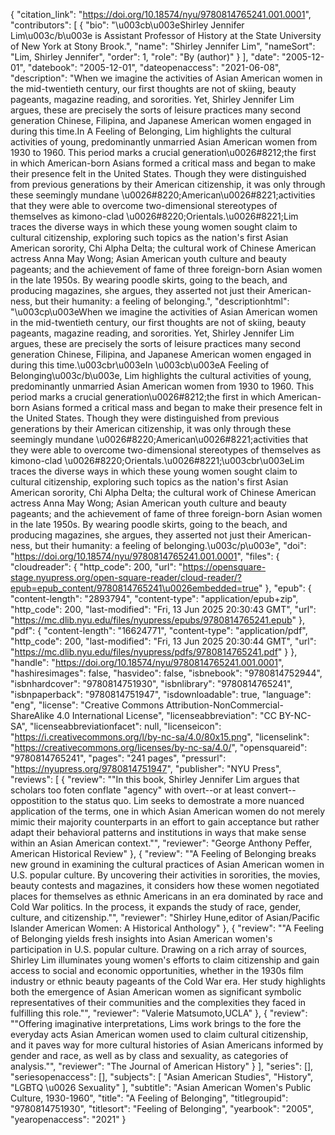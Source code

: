 {
   "citation_link": "https://doi.org/10.18574/nyu/9780814765241.001.0001",
   "contributors": [
     {
       "bio": "\u003cb\u003eShirley Jennifer Lim\u003c/b\u003e is Assistant Professor of History at the State University of New York at Stony Brook.",
       "name": "Shirley Jennifer Lim",
       "nameSort": "Lim, Shirley Jennifer",
       "order": 1,
       "role": "By (author)"
     }
   ],
   "date": "2005-12-01",
   "datebook": "2005-12-01",
   "dateopenaccess": "2021-06-08",
   "description": "When we imagine the activities of Asian American women in the mid-twentieth century, our first thoughts are not of skiing, beauty pageants, magazine reading, and sororities. Yet, Shirley Jennifer Lim argues, these are precisely the sorts of leisure practices many second generation Chinese, Filipina, and Japanese American women engaged in during this time.In A Feeling of Belonging, Lim highlights the cultural activities of young, predominantly unmarried Asian American women from 1930 to 1960. This period marks a crucial generation\u0026#8212;the first in which American-born Asians formed a critical mass and began to make their presence felt in the United States. Though they were distinguished from previous generations by their American citizenship, it was only through these seemingly mundane \u0026#8220;American\u0026#8221;activities that they were able to overcome two-dimensional stereotypes of themselves as kimono-clad \u0026#8220;Orientals.\u0026#8221;Lim traces the diverse ways in which these young women sought claim to cultural citizenship, exploring such topics as the nation's first Asian American sorority, Chi Alpha Delta; the cultural work of Chinese American actress Anna May Wong; Asian American youth culture and beauty pageants; and the achievement of fame of three foreign-born Asian women in the late 1950s. By wearing poodle skirts, going to the beach, and producing magazines, she argues, they asserted not just their American-ness, but their humanity: a feeling of belonging.",
   "descriptionhtml": "\u003cp\u003eWhen we imagine the activities of Asian American women in the mid-twentieth century, our first thoughts are not of skiing, beauty pageants, magazine reading, and sororities. Yet, Shirley Jennifer Lim argues, these are precisely the sorts of leisure practices many second generation Chinese, Filipina, and Japanese American women engaged in during this time.\u003cbr\u003eIn \u003cb\u003eA Feeling of Belonging\u003c/b\u003e, Lim highlights the cultural activities of young, predominantly unmarried Asian American women from 1930 to 1960. This period marks a crucial generation\u0026#8212;the first in which American-born Asians formed a critical mass and began to make their presence felt in the United States. Though they were distinguished from previous generations by their American citizenship, it was only through these seemingly mundane \u0026#8220;American\u0026#8221;activities that they were able to overcome two-dimensional stereotypes of themselves as kimono-clad \u0026#8220;Orientals.\u0026#8221;\u003cbr\u003eLim traces the diverse ways in which these young women sought claim to cultural citizenship, exploring such topics as the nation's first Asian American sorority, Chi Alpha Delta; the cultural work of Chinese American actress Anna May Wong; Asian American youth culture and beauty pageants; and the achievement of fame of three foreign-born Asian women in the late 1950s. By wearing poodle skirts, going to the beach, and producing magazines, she argues, they asserted not just their American-ness, but their humanity: a feeling of belonging.\u003c/p\u003e",
   "doi": "https://doi.org/10.18574/nyu/9780814765241.001.0001",
   "files": {
     "cloudreader": {
       "http_code": 200,
       "url": "https://opensquare-stage.nyupress.org/open-square-reader/cloud-reader/?epub=epub_content/9780814765241\u0026embedded=true"
     },
     "epub": {
       "content-length": "2893794",
       "content-type": "application/epub+zip",
       "http_code": 200,
       "last-modified": "Fri, 13 Jun 2025 20:30:43 GMT",
       "url": "https://mc.dlib.nyu.edu/files/nyupress/epubs/9780814765241.epub"
     },
     "pdf": {
       "content-length": "16624771",
       "content-type": "application/pdf",
       "http_code": 200,
       "last-modified": "Fri, 13 Jun 2025 20:30:44 GMT",
       "url": "https://mc.dlib.nyu.edu/files/nyupress/pdfs/9780814765241.pdf"
     }
   },
   "handle": "https://doi.org/10.18574/nyu/9780814765241.001.0001",
   "hashiresimages": false,
   "hasvideo": false,
   "isbnebook": "9780814752944",
   "isbnhardcover": "9780814751930",
   "isbnlibrary": "9780814765241",
   "isbnpaperback": "9780814751947",
   "isdownloadable": true,
   "language": "eng",
   "license": "Creative Commons Attribution-NonCommercial-ShareAlike 4.0 International License",
   "licenseabbreviation": "CC BY-NC-SA",
   "licenseabbreviationfacet": null,
   "licenseicon": "https://i.creativecommons.org/l/by-nc-sa/4.0/80x15.png",
   "licenselink": "https://creativecommons.org/licenses/by-nc-sa/4.0/",
   "opensquareid": "9780814765241",
   "pages": "241 pages",
   "pressurl": "https://nyupress.org/9780814751947",
   "publisher": "NYU Press",
   "reviews": [
     {
       "review": "\"In this book, Shirley Jennifer Lim argues that scholars too foten conflate \"agency\" with overt--or at least convert--oppostition to the status quo. Lim seeks to demostrate a more nuanced application of the terms, one in which Asian American women do not merely mimic their majority counterparts in an effort to gain acceptance but rather adapt their behavioral patterns and institutions in ways that make sense within an Asian American context.\"",
       "reviewer": "George Anthony Peffer, American Historical Review"
     },
     {
       "review": "\"A Feeling of Belonging breaks new ground in examining the cultural practices of Asian American women in U.S. popular culture. By uncovering their activities in sororities, the movies, beauty contests and magazines, it considers how these women negotiated places for themselves as ethnic Americans in an era dominated by race and Cold War politics. In the process, it expands the study of race, gender, culture, and citizenship.\"",
       "reviewer": "Shirley Hune,editor of Asian/Pacific Islander American Women: A Historical Anthology"
     },
     {
       "review": "\"A Feeling of Belonging yields fresh insights into Asian American women's participation in U.S. popular culture. Drawing on a rich array of sources, Shirley Lim illuminates young women's efforts to claim citizenship and gain access to social and economic opportunities, whether in the 1930s film industry or ethnic beauty pageants of the Cold War era. Her study highlights both the emergence of Asian American women as significant symbolic representatives of their communities and the complexities they faced in fulfilling this role.\"",
       "reviewer": "Valerie Matsumoto,UCLA"
     },
     {
       "review": "\"Offering imaginative interpretations, Lims work brings to the fore the everyday acts Asian American women used to claim cultural citizenship, and it paves way for more cultural histories of Asian Americans informed by gender and race, as well as by class and sexuality, as categories of analysis.\"",
       "reviewer": "The Journal of American History"
     }
   ],
   "series": [],
   "seriesopenaccess": [],
   "subjects": [
     "Asian American Studies",
     "History",
     "LGBTQ \u0026 Sexuality"
   ],
   "subtitle": "Asian American Women's Public Culture, 1930-1960",
   "title": "A Feeling of Belonging",
   "titlegroupid": "9780814751930",
   "titlesort": "Feeling of Belonging",
   "yearbook": "2005",
   "yearopenaccess": "2021"
 }
